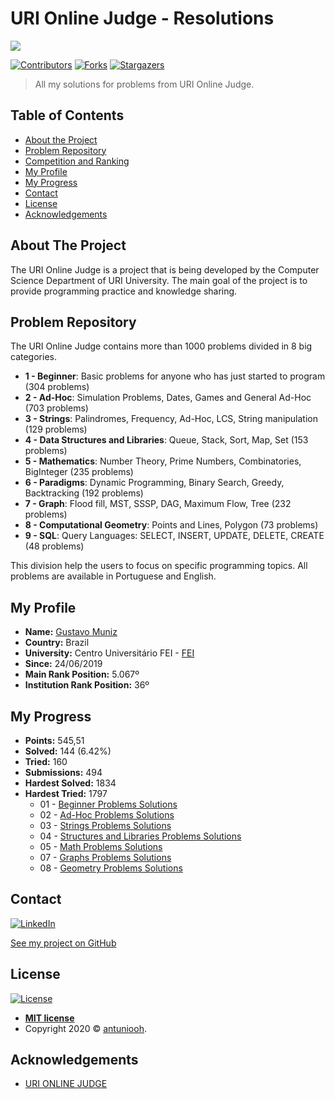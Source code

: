 # URI Online Judge - Resolutions

![](https://imgur.com/5NwUUpc.png)

[![Contributors][contributors-shield]][contributors-url]
[![Forks][forks-shield]][forks-url]
[![Stargazers][stars-shield]][stars-url]

> All my solutions for problems from URI Online Judge.

<!-- TABLE OF CONTENTS -->
## Table of Contents

* [About the Project](#about-the-project)
* [Problem Repository](#problem-repository)
* [Competition and Ranking](#competition-and-ranking)
* [My Profile](#my-profile)
* [My Progress](#my-progress)
* [Contact](#contact)
* [License](#license)
* [Acknowledgements](#acknowledgements)

## About The Project

The URI Online Judge is a project that is being developed by the Computer Science Department of URI University. The main goal of the project is to provide programming practice and knowledge sharing.

## Problem Repository

The URI Online Judge contains more than 1000 problems divided in 8 big categories.

* <strong>1 - Beginner</strong>: Basic problems for anyone who has just started to program (304 problems)
* <strong>2 - Ad-Hoc</strong>: Simulation Problems, Dates, Games and General Ad-Hoc (703 problems)
* <strong>3 - Strings</strong>: Palindromes, Frequency, Ad-Hoc, LCS, String manipulation (129 problems)
* <strong>4 - Data Structures and Libraries</strong>: Queue, Stack, Sort, Map, Set (153 problems)
* <strong>5 - Mathematics</strong>: Number Theory, Prime Numbers, Combinatories, BigInteger (235 problems)
* <strong>6 - Paradigms</strong>: Dynamic Programming, Binary Search, Greedy, Backtracking (192 problems)
* <strong>7 - Graph</strong>: Flood fill, MST, SSSP, DAG, Maximum Flow, Tree (232 problems)
* <strong>8 - Computational Geometry</strong>: Points and Lines, Polygon (73 problems)
* <strong>9 - SQL</strong>: Query Languages: SELECT, INSERT, UPDATE, DELETE, CREATE (48 problems)

This division help the users to focus on specific programming topics. All problems are available in Portuguese and English.

## My Profile
* <b>Name:</b> <a href="https://www.urionlinejudge.com.br/judge/pt/profile/364028">Gustavo Muniz</a>
* <b>Country:</b> Brazil
* <b>University:</b> Centro Universitário FEI - <a href="https://www.urionlinejudge.com.br/judge/en/users/university/fei">FEI</a>
* <b>Since:</b> 24/06/2019
* <b>Main Rank Position:</b> 5.067º
* <b>Institution Rank Position:</b> 36º

## My Progress
* <b>Points:</b> 545,51
* <b>Solved:</b> 144 (6.42%)
* <b>Tried:</b> 160
* <b>Submissions:</b> 494
* <b>Hardest Solved:</b> 1834
* <b>Hardest Tried:</b> 1797
	* 01 - [Beginner Problems Solutions](https://github.com/antuniooh/uri-resolutions/tree/master/1.%20Beginner)
	* 02 - [Ad-Hoc Problems Solutions](https://github.com/antuniooh/uri-resolutions/tree/master/2.%20AD-HOC)
	* 03 - [Strings Problems Solutions](https://github.com/antuniooh/uri-resolutions/tree/master/3.%20Strings)
	* 04 - [Structures and Libraries Problems Solutions](https://github.com/antuniooh/uri-resolutions/tree/master/4.%20Structures%20and%20Libraries)
	* 05 - [Math Problems Solutions](https://github.com/antuniooh/uri-resolutions/tree/master/5.%20Math)
	* 07 - [Graphs Problems Solutions](https://github.com/antuniooh/uri-resolutions/tree/master/7.%20Graphs)
	* 08 - [Geometry Problems Solutions](https://github.com/antuniooh/uri-resolutions/tree/master/8.%20Geometry)

<!-- Markdown link & img dfn's -->
[wiki]: https://github.com/antuniooh/uri-resolutions/wiki
[linkedin-shield]: https://img.shields.io/badge/-LinkedIn-black.svg?style=flat-square&logo=linkedin&colorB=555
[linkedin-url]: https://linkedin.com/in/antuniooh
[contributors-shield]: https://img.shields.io/github/contributors/antuniooh/uri-resolutions.svg?style=flat-square
[contributors-url]: https://github.com/antuniooh/uri-resolutions/graphs/contributors
[forks-shield]: https://img.shields.io/github/forks/antuniooh/uri-resolutions.svg?style=flat-square
[forks-url]: https://github.com/antuniooh/uri-resolutions/network/members
[stars-shield]: https://img.shields.io/github/stars/antuniooh/uri-resolutions.svg?style=flat-square
[stars-url]: https://github.com/antuniooh/uri-resolutions/stargazers
[issues-shield]: https://img.shields.io/github/issues/antuniooh/uri-resolutions.svg?style=flat-square
[issues-url]: https://github.com/antuniooh/uri-resolutions/issues
[license-shield]: https://img.shields.io/github/license/antuniooh/uri-resolutions.svg?style=flat-square
[license-url]: https://github.com/antuniooh/uri-resolutions/blob/master/LICENSE

## Contact

[![LinkedIn][linkedin-shield]][linkedin-url]

[See my project on GitHub](https://github.com/antuniooh/uri-resolutions/)

## License

[![License](http://img.shields.io/:license-mit-blue.svg?style=flat-square)](http://badges.mit-license.org)

- **[MIT license](https://opensource.org/licenses/MIT)**	
- Copyright 2020 © <a href="https://www.linkedin.com/in/antuniooh" target="_blank">antuniooh</a>.

<!-- ACKNOWLEDGEMENTS -->
## Acknowledgements
* [URI ONLINE JUDGE](https://www.urionlinejudge.com.br/)